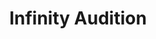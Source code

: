 ---
title: "Infinity Audition"
url: /franconville/infinity-audition/
shop: les appareils auditifs
---
